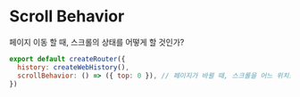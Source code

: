 # Scroll Behavior
페이지 이동 할 때, 스크롤의 상태를 어떻게 할 것인가?
```js
export default createRouter({
  history: createWebHistory(),
  scrollBehavior: () => ({ top: 0 }), // 페이지가 바뀔 때, 스크롤을 어느 위치로 옮길 것인가?
})
```